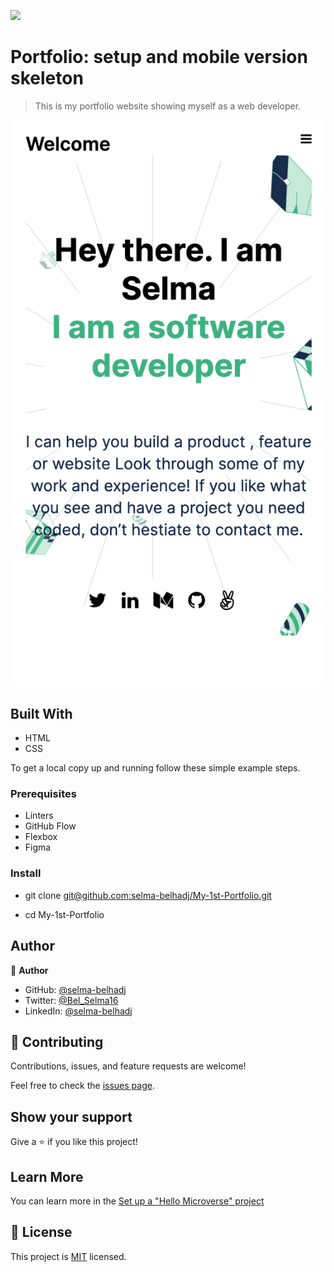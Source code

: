 ![](https://img.shields.io/badge/Microverse-blueviolet)

# Portfolio: setup and mobile version skeleton 

> This is my portfolio website showing myself as a web developer. 

![screenshot](./images/mobileportfolioversion.png)

## Built With

- HTML
- CSS


To get a local copy up and running follow these simple example steps.

### Prerequisites
- Linters
- GitHub Flow
- Flexbox
- Figma


### Install
- git clone [git@github.com:selma-belhadj/My-1st-Portfolio.git](git@github.com:selma-belhadj/My-1st-Portfolio.git)

- cd My-1st-Portfolio


## Author

👤 **Author**

- GitHub: [@selma-belhadj](https://github.com/selma-belhadj)
- Twitter: [@Bel_Selma16](https://twitter.com/Bel_Selma16)
- LinkedIn: [@selma-belhadj](https://www.linkedin.com/in/selma-belhadj/)



## 🤝 Contributing

Contributions, issues, and feature requests are welcome!

Feel free to check the [issues page](../../issues/).

## Show your support

Give a ⭐️ if you like this project!

## Learn More

You can learn more in the [Set up a "Hello Microverse" project](https://github.com/microverseinc/curriculum-transversal-skills/blob/main/documentation/hello_microverse_project.md)

## 📝 License

This project is [MIT](./MIT.md) licensed.
